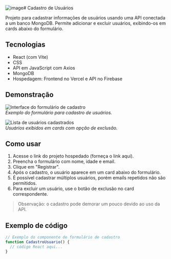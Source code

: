 ![image](https://github.com/user-attachments/assets/2212a93e-2ed4-4fe1-95fa-0810e7ad4bb8)# Cadastro de Usuários

Projeto para cadastrar informações de usuários usando uma API conectada a um banco MongoDB. Permite adicionar e excluir usuários, exibindo-os em cards abaixo do formulário.

## Tecnologias

- React (com Vite)  
- CSS  
- API em JavaScript com Axios  
- MongoDB  
- Hospedagem: Frontend no Vercel e API no Firebase  

## Demonstração

![Interface do formulário de cadastro](./public/interface-do-formulario.png)  
*Exemplo do formulário para cadastro de usuários.*

![Lista de usuários cadastrados](./public/lista-de-usuarios)  
*Usuários exibidos em cards com opção de exclusão.*

## Como usar

1. Acesse o link do projeto hospedado (forneça o link aqui).  
2. Preencha o formulário com nome, idade e email.  
3. Clique em "Registrar".  
4. Após o cadastro, o usuário aparece em um card abaixo do formulário.  
5. É possível cadastrar múltiplos usuários, porém emails repetidos não são permitidos.  
6. Para excluir um usuário, use o botão de exclusão no card correspondente.

> Observação: o cadastro pode demorar um pouco devido ao uso da API.

## Exemplo de código

```jsx
// Exemplo do componente de formulário de cadastro
function CadastroUsuario() {
  // código React aqui...
}
